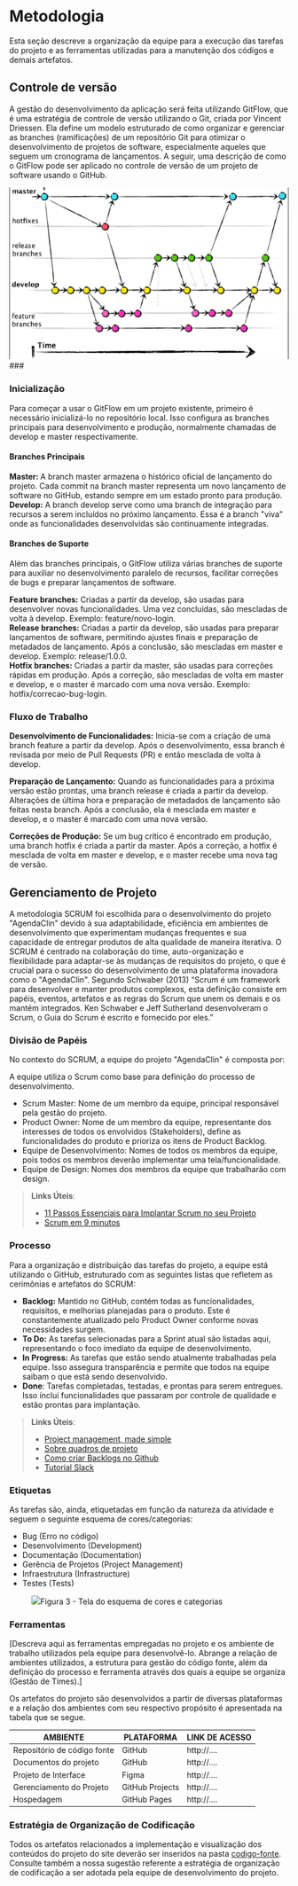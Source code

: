 
# Metodologia

Esta seção descreve a organização da equipe para a execução das tarefas do projeto e as ferramentas utilizadas para a manutenção dos códigos e demais artefatos.


## Controle de versão
A gestão do desenvolvimento da aplicação será feita utilizando
GitFlow, que é uma estratégia de controle de versão 
utilizando o Git, criada por Vincent Driessen. Ela define um modelo estruturado de como organizar e gerenciar as 
branches (ramificações) de um repositório Git para otimizar o desenvolvimento de projetos de software,
especialmente aqueles que seguem um cronograma de lançamentos.
A seguir, uma descrição de como o GitFlow pode ser aplicado no controle de versão de um projeto de software usando o GitHub.

![img_7.png](img_7.png)###


### Inicialização

Para começar a usar o GitFlow em um projeto existente, primeiro é necessário inicializá-lo no repositório local. Isso configura as branches principais para desenvolvimento e produção, normalmente chamadas de develop e master respectivamente.

#### Branches Principais

<b> Master: </b> A branch master armazena o histórico oficial de lançamento do projeto. Cada commit na branch master 
representa um novo lançamento de software no GitHub, estando sempre em um estado pronto para produção.<br>
<b> Develop:</b> A branch develop serve como uma branch de integração para recursos a serem incluídos no próximo 
lançamento.
Essa é a branch "viva" onde as funcionalidades desenvolvidas são continuamente integradas.

#### Branches de Suporte

Além das branches principais, o GitFlow utiliza várias branches de suporte para auxiliar no desenvolvimento paralelo de recursos, facilitar correções de bugs e preparar lançamentos de software.

<b>Feature branches:</b> Criadas a partir da develop, são usadas para desenvolver novas funcionalidades. Uma vez 
concluídas, são mescladas de volta à develop. Exemplo: feature/novo-login. <br>
<b>Release branches:</b> Criadas a partir da develop, são usadas para preparar lançamentos de software, permitindo 
ajustes finais e preparação de metadados de lançamento. Após a conclusão, são mescladas em master e develop. Exemplo: release/1.0.0.
<br><b>Hotfix branches:</b> Criadas a partir da master, são usadas para correções rápidas em produção. Após a correção, são 
mescladas de volta em master e develop, e o master é marcado com uma nova versão. Exemplo: hotfix/correcao-bug-login.

### Fluxo de Trabalho

<b>Desenvolvimento de Funcionalidades:</b> Inicia-se com a criação de uma branch feature a partir da develop. Após o 
desenvolvimento, essa branch é revisada por meio de Pull Requests (PR) e então mesclada de volta à develop.

<b>Preparação de Lançamento:</b> Quando as funcionalidades para a próxima versão estão prontas, uma branch release é 
criada a partir da develop. Alterações de última hora e preparação de metadados de lançamento são feitas nesta branch. Após a conclusão, ela é mesclada em master e develop, e o master é marcado com uma nova versão.

<b>Correções de Produção:</b> Se um bug crítico é encontrado em produção, uma branch hotfix é criada a partir da master. Após a correção, a hotfix é mesclada de volta em master e develop, e o master recebe uma nova tag de versão.

## Gerenciamento de Projeto
A metodologia SCRUM foi escolhida para o desenvolvimento do projeto "AgendaClin" devido à sua adaptabilidade, eficiência em ambientes de desenvolvimento que experimentam mudanças frequentes e sua capacidade de entregar produtos de alta qualidade de maneira iterativa. O SCRUM é centrado na colaboração do time, auto-organização e flexibilidade para adaptar-se às mudanças de requisitos do projeto, o que é crucial para o sucesso do desenvolvimento de uma plataforma inovadora como o "AgendaClin". Segundo Schwaber (2013)
“Scrum é um framework para desenvolver e manter produtos complexos, esta definição consiste em papéis, eventos, artefatos e as regras do Scrum que unem os demais e os mantém integrados. Ken Schwaber e Jeff Sutherland desenvolveram o Scrum, o Guia do Scrum é escrito e fornecido por eles.”

### Divisão de Papéis
No contexto do SCRUM, a equipe do projeto "AgendaClin" é composta por:

A equipe utiliza o Scrum como base para definição do processo de desenvolvimento.

- Scrum Master: Nome de um membro da equipe, principal responsável pela gestão do projeto.
- Product Owner: Nome de um membro da equipe, representante dos interesses de todos os envolvidos (Stakeholders), define as funcionalidades do produto e prioriza os itens de Product Backlog.
- Equipe de Desenvolvimento: Nomes de todos os membros da equipe, pois todos os membros deverão implementar uma tela/funcionalidade.
- Equipe de Design: Nomes dos membros da equipe que trabalharão com design.

> **Links Úteis**:
> - [11 Passos Essenciais para Implantar Scrum no seu 
> Projeto](https://mindmaster.com.br/scrum-11-passos/)
> - [Scrum em 9 minutos](https://www.youtube.com/watch?v=XfvQWnRgxG0)

### Processo

Para a organização e distribuição das tarefas do projeto, a equipe está utilizando o GitHub, estruturado com as seguintes listas que refletem as cerimônias e artefatos do SCRUM:

- <b>Backlog:</b> Mantido no GitHub, contém todas as funcionalidades, requisitos, e melhorias planejadas para o produto. 
  Este é constantemente atualizado pelo Product Owner conforme novas necessidades surgem.  
- <b>To Do:</b> As tarefas selecionadas para a Sprint atual são listadas aqui, representando o foco imediato da equipe de desenvolvimento.
- <b>In Progress:</b> As tarefas que estão sendo atualmente trabalhadas pela equipe. Isso assegura transparência e permite 
  que todos na equipe saibam o que está sendo desenvolvido. 
- <b>Done</b>: Tarefas completadas, testadas, e prontas para serem entregues. Isso inclui funcionalidades que 
  passaram por controle de qualidade e estão prontas para implantação.
> **Links Úteis**:
> - [Project management, made simple](https://github.com/features/project-management/)
> - [Sobre quadros de projeto](https://docs.github.com/pt/github/managing-your-work-on-github/about-project-boards)
> - [Como criar Backlogs no Github](https://www.youtube.com/watch?v=RXEy6CFu9Hk)
> - [Tutorial Slack](https://slack.com/intl/en-br/)


### Etiquetas
<p>As tarefas são, ainda, etiquetadas em função da natureza da atividade e seguem o seguinte esquema de cores/categorias:</p>

<ul>
  <li>Bug (Erro no código)</li>
  <li>Desenvolvimento (Development)</li>
  <li>Documentação (Documentation)</li>
  <li>Gerência de Projetos (Project Management)</li>
  <li>Infraestrutura (Infrastructure)</li>
  <li>Testes (Tests)</li>
</ul>

<figure> 
  <img src="https://user-images.githubusercontent.com/100447878/164068979-9eed46e1-9b44-461e-ab88-c2388e6767a1.png"
    <figcaption>Figura 3 - Tela do esquema de cores e categorias</figcaption>
</figure> 
  
### Ferramentas

[Descreva aqui as ferramentas empregadas no projeto e os ambiente de trabalho utilizados pela  equipe para desenvolvê-lo. Abrange a relação de ambientes utilizados, a estrutura para gestão do código fonte, além da definição do processo e ferramenta através dos quais a equipe se organiza (Gestão de Times).]

Os artefatos do projeto são desenvolvidos a partir de diversas plataformas e a relação dos ambientes com seu respectivo propósito é apresentada na tabela que se segue.

| AMBIENTE                            | PLATAFORMA                         | LINK DE ACESSO                         |
|-------------------------------------|------------------------------------|----------------------------------------|
| Repositório de código fonte         | GitHub                             | http://....                            |
| Documentos do projeto               | GitHub                             | http://....                            |
| Projeto de Interface                | Figma                              | http://....                            |
| Gerenciamento do Projeto            | GitHub Projects                    | http://....                            |
| Hospedagem                          | GitHub Pages                       | http://....                            |


### Estratégia de Organização de Codificação 

Todos os artefatos relacionados a implementação e visualização dos conteúdos do projeto do site deverão ser inseridos na pasta [codigo-fonte](http://https://github.com/ICEI-PUC-Minas-PMV-ADS/WebApplicationProject-Template-v2/tree/main/codigo-fonte). Consulte também a nossa sugestão referente a estratégia de organização de codificação a ser adotada pela equipe de desenvolvimento do projeto.
